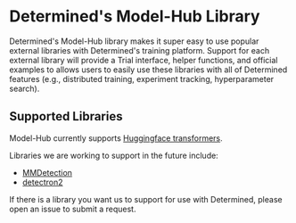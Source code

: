 # Determined's Model-Hub Library
Determined's Model-Hub library makes it super easy to use popular external libraries with 
Determined's training platform.  Support for each external library will provide a Trial interface,
helper functions, and official examples to allows users to easily use these libraries with all of 
Determined features (e.g., distributed training, experiment tracking, hyperparameter search).

## Supported Libraries
Model-Hub currently supports 
[Huggingface transformers](https://github.com/huggingface/transformers).

Libraries we are working to support in the future include:
* [MMDetection](https://github.com/open-mmlab/mmdetection)
* [detectron2](https://github.com/facebookresearch/detectron2)

If there is a library you want us to support for use with Determined, please open an issue
to submit a request.
